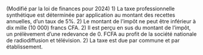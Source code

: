 (Modifié par la loi de finances pour 2024) 1) La taxe professionnelle synthétique est déterminée par application au montant des recettes annuelles, d’un taux de 5%.
2) Le montant de l’impôt ne peut être inférieur à dix mille (10 000) francs CFA.
2) Il est perçu en sus du montant de l’impôt, un prélèvement d’une redevance de
0. FCFA au profit de la société nationale de radiodiffusion et télévision.
2) La taxe est due par commune et par établissement.